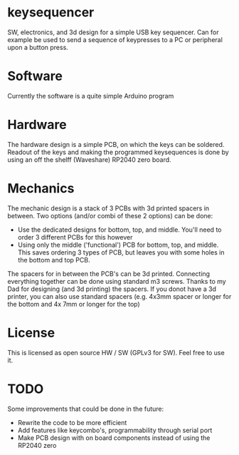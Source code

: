 # keysequencer
SW, electronics, and 3d design for a simple USB key sequencer. Can for example be used to send a sequence of keypresses to a PC or peripheral upon a button press.
# Software
Currently the software is a quite simple Arduino program
# Hardware
The hardware design is a simple PCB, on which the keys can be soldered. Readout of the keys and making the programmed keysequences is done by using an off the shelff (Waveshare) RP2040 zero board.
# Mechanics
The mechanic design is a stack of 3 PCBs with 3d printed spacers in between. Two options (and/or combi of these 2 options) can be done:
- Use the dedicated designs for bottom, top, and middle. You'll need to order 3 different PCBs for this however
- Using only the middle ('functional') PCB for bottom, top, and middle. This saves ordering 3 types of PCB, but leaves you with some holes in the bottom and top PCB.

The spacers for in between the PCB's can be 3d printed. Connecting everything together can be done using standard m3 screws. Thanks to my Dad for designing (and 3d printing) the spacers.
If you donot have a 3d printer, you can also use standard spacers (e.g. 4x3mm spacer or longer for the bottom and 4x 7mm or longer for the top)
# License
This is licensed as open source HW / SW (GPLv3 for SW). Feel free to use it.
# TODO
Some improvements that could be done in the future:
- Rewrite the code to be more efficient
- Add features like keycombo's, programmability through serial port
- Make PCB design with on board components instead of using the RP2040 zero
